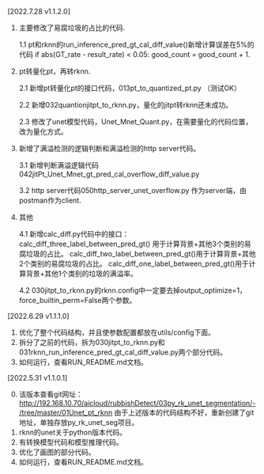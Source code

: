 [2022.7.28 v1.1.2.0]
1. 主要修改了易腐垃圾的占比的代码.

    1.1 pt和rknn的run_inference_pred_gt_cal_diff_value()新增计算误差在5%的代码 if abs(GT_rate - result_rate) < 0.05: good_count = good_count + 1. 
    
2. pt转量化pt，再转rknn. 

    2.1 新增pt转量化pt的接口代码，013pt_to_quantized_pt.py （测试OK）

    2.2 新增032quantionjitpt_to_rknn.py，量化的jitpt转rknn还未成功。

    2.3 修改了unet模型代码，Unet_Mnet_Quant.py，在需要量化的代码位置，改为量化方式。

3. 新增了满溢检测的逻辑判断和满溢检测的http server代码。

    3.1 新增判断满溢逻辑代码042jitPt_Unet_Mnet_gt_pred_cal_overflow_diff_value.py

    3.2 http server代码050http_server_unet_overflow.py 作为server端，由postman作为client.

4. 其他

    4.1 新增calc_diff.py代码中的接口：
    calc_diff_three_label_between_pred_gt() 用于计算背景+其他3个类别的易腐垃圾的占比。
    calc_diff_two_label_between_pred_gt()用于计算背景+其他2个类别的易腐垃圾的占比。
    calc_diff_one_label_between_pred_gt()用于计算背景+其他1个类别的垃圾的满溢率。

    4.2 030jitpt_to_rknn.py的rknn.config中一定要去掉output_optimize=1， force_builtin_perm=False两个参数。


[2022.6.29 v1.1.1.0]
1. 优化了整个代码结构，并且使参数配置都放在utils/config下面。
2. 拆分了之前的代码，拆为030jitpt_to_rknn.py和031rknn_run_inference_pred_gt_cal_diff_value.py两个部分代码。
3. 如何运行，查看RUN_README.md文档。


[2022.5.31 v1.1.0.1]

0. 该版本查看git网址： 
http://192.168.10.70/aicloud/rubbishDetect/03py_rk_unet_segmentation/-/tree/master/01Unet_pt_rknn
由于上述版本的代码结构不好，重新创建了git地址，单独存放py_rk_unet_seg项目。
1. rknn的unet关于python版本代码。
2. 有转换模型代码和模型推理代码。
3. 优化了画图的部分代码。
4. 如何运行，查看RUN_README.md文档。
